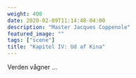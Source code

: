 ```yaml
---
weight: 400
date: 2020-02-09T11:14:48-04:00
description: "Master Jacques Coppenole"
featured_image: ""
tags: ["scene"]
title: "Kapitel IV: Ud af Kina"
---
```

Verden vågner ...
